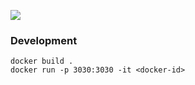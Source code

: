 ![](https://github.com/saimaung/node-microservice/workflows/Restify%20CI/badge.svg)

### Development
    docker build .
    docker run -p 3030:3030 -it <docker-id>